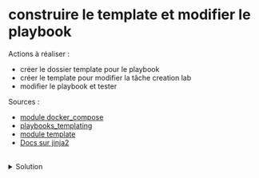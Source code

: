 # construire le template et modifier le playbook

Actions à réaliser :
- créer le dossier template pour le playbook
- créer le template pour modifier la tâche creation lab
- modifier le playbook et tester

Sources :
- [module docker_compose](https://docs.ansible.com/ansible/latest/collections/community/docker/docker_compose_v2_module.html#ansible-collections-community-docker-docker-compose-v2-module)
- [playbooks_templating](https://docs.ansible.com/ansible/latest/playbook_guide/playbooks_templating.html)
- [module template](https://docs.ansible.com/ansible/latest/collections/ansible/builtin/template_module.html)
- [Docs sur jinja2](https://jinja.palletsprojects.com/en/3.1.x/)
<br>

<details>

<summary>Solution</summary>

## Gestion template
Créer le dossier template pour le playbook
```plain
mkdir -p playbook/templates
```{{exec}}

Créer le fichier template
```plain
touch playbook/templates/docker-compose.yml.j2
```{{exec}}

Editer le template playbook/templates/docker-compose.yml.j2 afin d'optimiser les services via des boucles :
```plain
version: "3"

networks:
  sshnet:
    driver: bridge
    ipam:
      config:
        - subnet: "{{ ip_net }}"
services:
{% for host in groups['nodes'] %}
  {{ host }}:
    environment:
      ROOT_PASSWORD: "{{ root_password }}"
    image: "{{ docker_image }}"
    networks:
      sshnet:
        ipv4_address: {{ hostvars[host]['ansible_host'] }}
    restart: always
{% endfor %}

```

Modifier le fichier playbook/main.yml pour utiliser le template modifier l'utilisation du module community.docker.docker_compose :
```plain
...
- name: Mise en place reseau local et des images docker
  hosts: local
  tasks:
  - name: template lab
    ansible.builtin.template:
      src: templates/docker-compose.yml.j2
      dest: /root/docker-compose.yml
      owner: root
      group: root
      mode: '0644'
  - name: creation folder lab
    ansible.builtin.file:
      path: /root/playbook/fablab
      state: directory
      owner: root
      group: root
      mode: '0644'
  - name: creation lab
    community.docker.docker_compose_v2:
      project_src: fablab
      files:
      - /root/docker-compose.yml
...
```

Utiliser le playbook :
```plain
ansible-playbook playbook/main.yml -i inventory
```{{exec}}

Valider l'idempotence playbook :
```plain
ansible-playbook playbook/main.yml -i inventory
```{{exec}}

</details>

## excercice bonus sans correction :
- créer le template pour gérer le fichier /etc/hosts rétrocompatible lab
- faire de même pour l'inventaire basique ansible /etc/ansible/hosts
